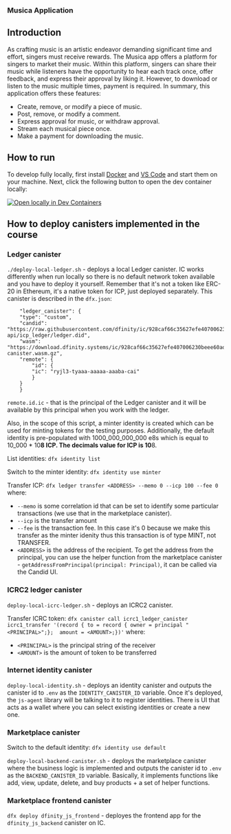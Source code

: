 ### Musica Application
## Introduction
As crafting music is an artistic endeavor demanding significant time and effort, singers must receive rewards. The Musica app offers a platform for singers to market their music. Within this platform, singers can share their music while listeners have the opportunity to hear each track once, offer feedback, and express their approval by liking it. However, to download or listen to the music multiple times, payment is required. In summary, this application offers these features:
- Create, remove, or modify a piece of music.
- Post, remove, or modify a comment.
- Express approval for music, or withdraw approval.
- Stream each musical piece once.
- Make a payment for downloading the music.
  
## How to run

To develop fully locally, first install [Docker](https://www.docker.com/get-started/) and [VS Code](https://code.visualstudio.com/) and start them on your machine.
Next, click the following button to open the dev container locally:

[![Open locally in Dev Containers](https://img.shields.io/static/v1?label=Dev%20Containers&message=Open&color=blue&logo=visualstudiocode)](https://vscode.dev/redirect?url=vscode://ms-vscode-remote.remote-containers/cloneInVolume?url=https://github.com/dacadeorg/icp-azle-201)

## How to deploy canisters implemented in the course

### Ledger canister
`./deploy-local-ledger.sh` - deploys a local Ledger canister. IC works differently when run locally so there is no default network token available and you have to deploy it yourself. Remember that it's not a token like ERC-20 in Ethereum, it's a native token for ICP, just deployed separately.
This canister is described in the `dfx.json`:
```
	"ledger_canister": {
  	"type": "custom",
  	"candid": "https://raw.githubusercontent.com/dfinity/ic/928caf66c35627efe407006230beee60ad38f090/rs/rosetta-api/icp_ledger/ledger.did",
  	"wasm": "https://download.dfinity.systems/ic/928caf66c35627efe407006230beee60ad38f090/canisters/ledger-canister.wasm.gz",
  	"remote": {
    	"id": {
      	"ic": "ryjl3-tyaaa-aaaaa-aaaba-cai"
    	}
  	}
	}
```
`remote.id.ic` - that is the principal of the Ledger canister and it will be available by this principal when you work with the ledger.

Also, in the scope of this script, a minter identity is created which can be used for minting tokens
for the testing purposes.
Additionally, the default identity is pre-populated with 1000_000_000_000 e8s which is equal to 10_000 * 10**8 ICP.
The decimals value for ICP is 10**8.

List identities:
`dfx identity list`

Switch to the minter identity:
`dfx identity use minter`

Transfer ICP:
`dfx ledger transfer <ADDRESS> --memo 0 --icp 100 --fee 0`
where:
 - `--memo` is some correlation id that can be set to identify some particular transactions (we use that in the marketplace canister).
 - `--icp` is the transfer amount
 - `--fee` is the transaction fee. In this case it's 0 because we make this transfer as the minter idenity thus this transaction is of type MINT, not TRANSFER.
 - `<ADDRESS>` is the address of the recipient. To get the address from the principal, you can use the helper function from the marketplace canister - `getAddressFromPrincipal(principal: Principal)`, it can be called via the Candid UI.

### ICRC2 ledger canister

`deploy-local-icrc-ledger.sh` - deploys an ICRC2 canister.

Transfer ICRC token:
`dfx canister call icrc1_ledger_canister icrc1_transfer '(record { to = record { owner = principal "<PRINCIPAL>";};  amount = <AMOUNT>;})'`
where:
- `<PRINCIPAL>` is the principal string of the receiver
- `<AMOUNT>` is the amount of token to be transferred

### Internet identity canister

`deploy-local-identity.sh` - deploys an identity canister and outputs the canister id to `.env` as the `IDENTITY_CANISTER_ID` variable. Once it's deployed, the `js-agent` library will be talking to it to register identities. There is UI that acts as a wallet where you can select existing identities
or create a new one.

### Marketplace canister

Switch to the default identity:
`dfx identity use default`

`deploy-local-backend-canister.sh` - deploys the marketplace canister where the business logic is implemented and outputs the canister id to `.env` as the `BACKEND_CANISTER_ID` variable.
Basically, it implements functions like add, view, update, delete, and buy products + a set of helper functions.

### Marketplace frontend canister
`dfx deploy dfinity_js_frontend` - deployes the frontend app for the `dfinity_js_backend` canister on IC.
